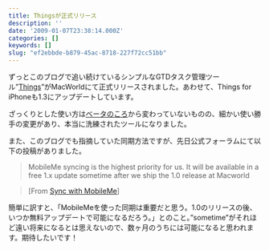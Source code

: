 ```yaml
---
title: Thingsが正式リリース
description: ''
date: '2009-01-07T23:38:14.000Z'
categories: []
keywords: []
slug: "ef2ebbde-b879-45ac-8718-227f72cc51bb"
---
```

ずっとこのブログで追い続けているシンプルなGTDタスク管理ツール”[Things](http://culturedcode.com/things/)”がMacWorldにて正式リリースされました。あわせて、Things for iPhoneも1.3にアップデートしています。

ざっくりとした使い方は[ベータのころ](http://blog.qli.jp/2008/05/things-gtd.html)から変わっていないものの、細かい使い勝手の変更があり、本当に洗練されたツールになりました。

また、このブログでも指摘していた同期方法ですが、先日公式フォーラムにて以下の投稿がありました。

> MobileMe syncing is the highest priority for us. It will be available in a free 1.x update sometime after we ship the 1.0 release at Macworld

> \[From [Sync with MobileMe](http://culturedcode.com/things/forums/read.php?4,9071,13398#msg-13398)\]

簡単に訳すと、「MobileMeを使った同期は重要だと思う。1.0のリリースの後、いつか無料アップデートで可能になるだろう。」とのこと。”sometime”がそれほど遠い将来になるとは思えないので、数ヶ月のうちには可能になると思われます。期待したいです！